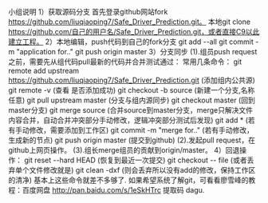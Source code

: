 小组说明 
1）获取源码分支 首先登录github网站fork https://github.com/liuqiaoping7/Safe_Driver_Prediction.git。 
   本地git clone https://github.com/自己的用户名/Safe_Driver_Prediction.git，或者直接C9以此建立工程。 
2）本地编辑，push代码到自己的fork分支 git add --all git commit -m "application for.." git push origin master 
3）分支同步 
    (1).组员push request之前，需要先从组代码pull最新的代码并合并测试通过： 
        常用几条命令： 
        git remote add upstream https://github.com/liuqiaoping7/Safe_Driver_Prediction.git (添加组内公共源) 
        git remote -v (查看 是否添加成功) 
        git checkout -b source (新建一个分支,名称任意) 
        git pull upstream master (分支与组内源同步) 
        git checkout master (回到master分支) 
        git merge source (合并source到master分支，merge只解决文件内容合并，自动合并冲突部分手动修改，逻辑冲突部分测试后发现) 
        git add * (若有手动修改，需要添加到工作区) 
        git commit -m "merge for.." (若有手动修改，生成新的节点) git push origin master (提交到github) 
    (2).发起pull request，在github上网页操作。 
    (3).组长merge组员的贡献到origin/master。 
4）回退操作：
    git reset --hard HEAD (恢复到最近一次提交) 
    git checkout -- file (或者丢弃单个文件修改就是) 
    git clean -dxf (则会丢弃所以没有add的修改，保持工作区的清净) 基本上这些命令就差不多够了. 
如果希望系统了解git，可看看廖雪峰的教程：百度网盘 http://pan.baidu.com/s/1eSkHTrc 提取码 dagu. 
